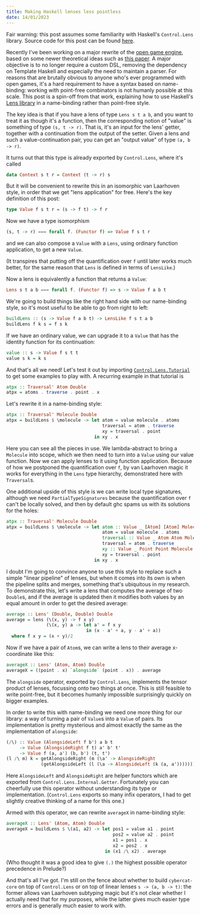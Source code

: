 ```yaml
---
title: Making Haskell lenses less pointless
date: 14/01/2023
---
```


Fair warning: this post assumes some familiarity with Haskell's `Control.Lens` library. Source code for this post can be found [here](https://github.com/CyberCat-Institute/cybercat-core/blob/master/src/Cybercat/Sketches/LensValues.hs).

Recently I've been working on a major rewrite of the [open game engine](https://github.com/CyberCat-Institute/open-game-engine), based on some newer theoretical ideas such as [this paper](https://arxiv.org/abs/2206.12338). A major objective is to no longer require a custom DSL, removing the dependency on Template Haskell and especially the need to maintain a parser. For reasons that are brutally obvious to anyone who's ever programmed with open games, it's a hard requirement to have a syntax based on name-binding: working with point-free combinators is not humanly possible at this scale. This post is a spin-off from that work, explaining how to use Haskell's [Lens library](https://hackage.haskell.org/package/lens-5.2) in a name-binding rather than point-free style.

The key idea is that if you have a lens of type `Lens s t a b`, and you want to treat it as though it's a function, then the corresponding notion of "value" is something of type `(s, t -> r)`. That is, it's an input for the lens' getter, together with a continuation from the output of the setter. Given a lens and such a value-continuation pair, you can get an "output value" of type `(a, b -> r)`.

It turns out that this type is already exported by `Control.Lens`, where it's called
```haskell
data Context s t r = Context (t -> r) s
```

But it will be convenient to rewrite this in an isomorphic van Laarhoven style, in order that we get "lens application" for free. Here's the key definition of this post:
```haskell
type Value f s t r = (s -> f t) -> f r
```

Now we have a type isomorphism
```haskell
(s, t -> r) === forall f. (Functor f) => Value f s t r
```
and we can also compose a `Value` with a `Lens`, using ordinary function application, to get a new `Value`.

(It transpires that putting off the quantification over `f` until later works much better, for the same reason that `Lens` is defined in terms of `LensLike`.)

Now a lens is equivalently a function that returns a `Value`:
```haskell
Lens s t a b === forall f. (Functor f) => s -> Value f a b t
```

We're going to build things like the right hand side with our name-binding style, so it's most useful to be able to go from right to left:
```haskell
buildLens :: (s -> Value f a b t) -> LensLike f s t a b
buildLens f k s = f s k
```

If we have an ordinary value, we can upgrade it to a `Value` that has the identity function for its continuation:
```haskell
value :: s -> Value f s t t
value s k = k s
```

And that's all we need! Let's test it out by importing [`Control.Lens.Tutorial`](https://hackage.haskell.org/package/lens-tutorial-1.0.4/docs/Control-Lens-Tutorial.html) to get some examples to play with. A recurring example in that tutorial is
```haskell
atpx :: Traversal' Atom Double
atpx = atoms . traverse . point . x
```

Let's rewrite it in a name-binding style:
```haskell
atpx :: Traversal' Molecule Double
atpx = buildLens $ \molecule -> let atom = value molecule . atoms
                                    traversal = atom . traverse
                                    xy = traversal . point
                                 in xy . x
```

Here you can see all the pieces in use. We lambda-abstract to bring a `Molecule` into scope, which we then need to turn into a `Value` using our value function. Now we can apply lenses to it using function application. Because of how we postponed the quantification over `f`, by van Laarhoven magic it works for everything in the `Lens` type hierarchy, demonstrated here with `Traversal`s.

One additional upside of this style is we can write local type signatures, although we need `PartialTypeSignatures` because the quantification over `f` can't be locally solved, and then by default ghc spams us with its solutions for the holes:
```haskell
atpx :: Traversal' Molecule Double
atpx = buildLens $ \molecule -> let atom :: Value _ [Atom] [Atom] Molecule
                                    atom = value molecule . atoms
                                    traversal :: Value _ Atom Atom Molecule
                                    traversal = atom . traverse
                                    xy :: Value _ Point Point Molecule 
                                    xy = traversal . point
                                 in xy . x
```

I doubt I'm going to convince anyone to use this style to replace such a simple "linear pipeline" of lenses, but when it comes into its own is when the pipeline splits and merges, something that's ubiquitous in my research. To demonstrate this, let's write a lens that computes the average of two `Double`s, and if the average is updated then it modifies both values by an equal amount in order to get the desired average:
```haskell
average :: Lens' (Double, Double) Double
average = lens (\(x, y) -> f x y) 
               (\(x, y) a -> let a' = f x y
                              in (x - a' + a, y - a' + a))
  where f x y = (x + y)/2
```

Now if we have a pair of `Atom`s, we can write a lens to their average x-coordinate like this:
```haskell
averageX :: Lens' (Atom, Atom) Double
averageX = ((point . x) `alongside` (point . x)) . average
```

The `alongside` operator, exported by `Control.Lens`, implements the tensor product of lenses, focussing onto two things at once. This is still feasible to write point-free, but it becomes humanly impossible surprisingly quickly on bigger examples.

In order to write this with name-binding we need one more thing for our library: a way of turning a pair of `Value`s into a `Value` of pairs. Its implementation is pretty mysterious and almost exactly the same as the implementation of `alongside`:
```haskell
(/\) :: Value (AlongsideLeft f b') a b t 
     -> Value (AlongsideRight f t) a' b' t' 
     -> Value f (a, a') (b, b') (t, t')
(l /\ m) k = getAlongsideRight (m (\a' -> AlongsideRight 
             (getAlongsideLeft (l (\a -> AlongsideLeft (k (a, a')))))))
```

Here `AlongsideLeft` and `AlongsideRight` are helper functors which are exported from `Control.Lens.Internal.Getter`. Fortunately you can cheerfully use this operator without understanding its type or implementation. (`Control.Lens` exports so many infix operators, I had to get slightly creative thinking of a name for this one.)

Armed with this operator, we can rewrite `averageX` in name-binding style:
```haskell
averageX :: Lens' (Atom, Atom) Double
averageX = buildLens $ \(a1, a2) -> let pos1 = value a1 . point
                                        pos2 = value a2 . point
                                        x1 = pos1 . x
                                        x2 = pos2 . x
                                     in (x1 /\ x2) . average
```

(Who thought it was a good idea to give `(.)` the highest possible operator precedence in Prelude?)

And that's all I've got. I'm still on the fence about whether to build `cybercat-core` on top of `Control.Lens` or on top of linear lenses `s -> (a, b -> t)`: the former allows van Laarhoven subtyping magic but it's not clear whether I actually need that for my purposes, while the latter gives much easier type errors and is generally much easier to work with. 
